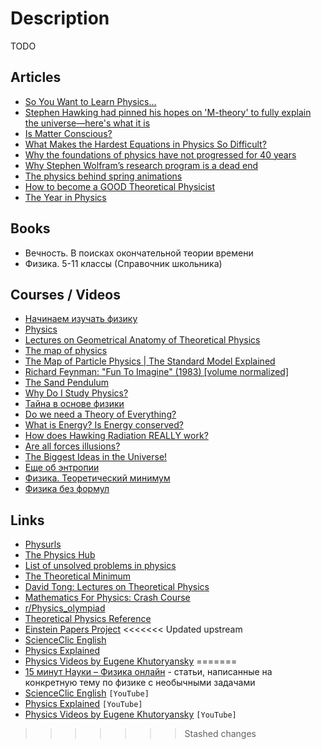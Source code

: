 # Description

TODO


## Articles

- [So You Want to Learn Physics…](https://www.susanrigetti.com/physics)
- [Stephen Hawking had pinned his hopes on 'M-theory' to fully explain the universe—here's what it is](https://phys.org/news/2018-03-stephen-hawking-pinned-m-theory-fully.html)
- [Is Matter Conscious?](https://nautil.us/is-matter-conscious-6028/)
- [What Makes the Hardest Equations in Physics So Difficult?](https://www.quantamagazine.org/what-makes-the-hardest-equations-in-physics-so-difficult-20180116/)
- [Why the foundations of physics have not progressed for 40 years](https://iai.tv/articles/why-physics-has-made-no-progress-in-50-years-auid-1292)
- [Why Stephen Wolfram’s research program is a dead end](https://www.singlelunch.com/2020/04/23/why-stephen-wolframs-research-program-is-a-dead-end/)
- [The physics behind spring animations](https://blog.maximeheckel.com/posts/the-physics-behind-spring-animations)
- [How to become a GOOD Theoretical Physicist](https://webspace.science.uu.nl/~gadda001/goodtheorist/index.html)
- [The Year in Physics](https://www.quantamagazine.org/the-year-in-physics-20211222/)


## Books

- Вечность. В поисках окончательной теории времени
- Физика. 5-11 классы (Справочник школьника)


## Courses / Videos

- [Начинаем изучать физику](https://youtube.com/playlist?list=PL1Us50cZo25ng_lR6WvoFtkqnphzNASUX)
- [Physics](https://youtube.com/playlist?list=PLF71B362214423F9D)
- [Lectures on Geometrical Anatomy of Theoretical Physics](https://youtube.com/playlist?list=PLPH7f_7ZlzxTi6kS4vCmv4ZKm9u8g5yic)
- [The map of physics](https://youtu.be/ZihywtixUYo)
- [The Map of Particle Physics | The Standard Model Explained](https://youtu.be/mYcLuWHzfmE)
- [Richard Feynman: "Fun To Imagine" (1983) [volume normalized]](https://youtu.be/eqtuNXWT0mo)
- [The Sand Pendulum](https://youtu.be/kesRiQbm9V0)
- [Why Do I Study Physics?](https://youtu.be/pom8S7qF5Gk)
- [Тайна в основе физики](https://youtu.be/EH-z9gE2uGY)
- [Do we need a Theory of Everything?](https://youtu.be/mdu9KvLxHFg)
- [What is Energy? Is Energy conserved?](https://youtu.be/ZYM6HMLgIKA)
- [How does Hawking Radiation REALLY work?](https://youtu.be/rrUvLlrvgxQ)
- [Are all forces illusions?](https://youtu.be/YRgBLVI3suM)
- [The Biggest Ideas in the Universe!](https://youtube.com/playlist?list=PLrxfgDEc2NxZJcWcrxH3jyjUUrJlnoyzX)
- [Еще об энтропии](https://youtu.be/FkWgzyA7n_E)
- [Физика. Теоретический минимум](https://stepik.org/course/155/)
- [Физика без формул](https://stepik.org/course/70490/)


## Links

- [Physurls](https://physurls.com/)
- [The Physics Hub](https://physicshub.herokuapp.com/)
- [List of unsolved problems in physics](https://en.wikipedia.org/wiki/List_of_unsolved_problems_in_physics)
- [The Theoretical Minimum](https://theoreticalminimum.com/courses)
- [David Tong: Lectures on Theoretical Physics](http://www.damtp.cam.ac.uk/user/tong/teaching.html)
- [Mathematics For Physics: Crash Course](https://sites.uci.edu/inertialobserver/mathematics-for-physics-crash-course/)
- [r/Physics_olympiad](https://www.reddit.com/r/Physics_olympiad/wiki/index)
- [Theoretical Physics Reference](https://www.theoretical-physics.com/dev/index.html)
- [Einstein Papers Project](https://www.einstein.caltech.edu/)
<<<<<<< Updated upstream
- [ScienceClic English](https://www.youtube.com/c/ScienceClicEN/)
- [Physics Explained](https://www.youtube.com/c/PhysicsExplainedVideos/)
- [Physics Videos by Eugene Khutoryansky](https://www.youtube.com/user/EugeneKhutoryansky)
=======
- [15 минут Науки – Физика онлайн](http://15mscience.org/) - статьи, написанные на конкретную тему по физике с необычными задачами
- [ScienceClic English](https://www.youtube.com/c/ScienceClicEN/) `[YouTube]`
- [Physics Explained](https://www.youtube.com/c/PhysicsExplainedVideos/) `[YouTube]`
- [Physics Videos by Eugene Khutoryansky](https://www.youtube.com/user/EugeneKhutoryansky) `[YouTube]`
>>>>>>> Stashed changes
